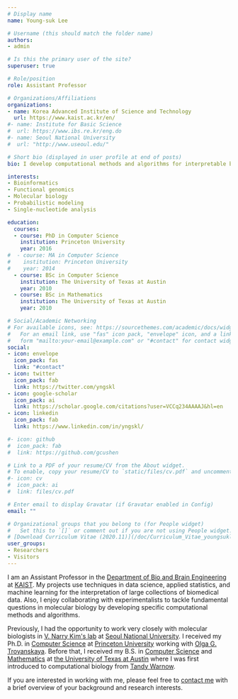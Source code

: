```yaml
---
# Display name
name: Young-suk Lee

# Username (this should match the folder name)
authors:
- admin

# Is this the primary user of the site?
superuser: true

# Role/position
role: Assistant Professor

# Organizations/Affiliations
organizations:
- name: Korea Advanced Institute of Science and Technology
  url: https://www.kaist.ac.kr/en/
#- name: Institute for Basic Science
#  url: https://www.ibs.re.kr/eng.do
#- name: Seoul National University
#  url: "http://www.useoul.edu/"

# Short bio (displayed in user profile at end of posts)
bio: I develop computational methods and algorithms for interpretable biology.

interests:
- Bioinformatics
- Functional genomics
- Molecular biology
- Probabilistic modeling
- Single-nucleotide analysis

education:
  courses:
  - course: PhD in Computer Science
    institution: Princeton University
    year: 2016
#  - course: MA in Computer Science
#    institution: Princeton University
#    year: 2014
  - course: BSc in Computer Science
    institution: The University of Texas at Austin
    year: 2010
  - course: BSc in Mathematics
    institution: The University of Texas at Austin
    year: 2010

# Social/Academic Networking
# For available icons, see: https://sourcethemes.com/academic/docs/widgets/#icons
#   For an email link, use "fas" icon pack, "envelope" icon, and a link in the
#   form "mailto:your-email@example.com" or "#contact" for contact widget.
social:
- icon: envelope
  icon_pack: fas
  link: "#contact"
- icon: twitter
  icon_pack: fab
  link: https://twitter.com/yngskl
- icon: google-scholar
  icon_pack: ai
  link: https://scholar.google.com/citations?user=VCCq234AAAAJ&hl=en
- icon: linkedin
  icon_pack: fab
  link: https://www.linkedin.com/in/yngskl/

#- icon: github
#  icon_pack: fab
#  link: https://github.com/gcushen

# Link to a PDF of your resume/CV from the About widget.
# To enable, copy your resume/CV to `static/files/cv.pdf` and uncomment the lines below.  
#- icon: cv
#  icon_pack: ai
#  link: files/cv.pdf

# Enter email to display Gravatar (if Gravatar enabled in Config)
email: ""

# Organizational groups that you belong to (for People widget)
#   Set this to `[]` or comment out if you are not using People widget.  
# [Download Curriculum Vitae (2020.11)](/doc/Curriculum_Vitae_youngsuklee_current.pdf)
user_groups:
- Researchers
- Visitors
---
```


I am an Assistant Professor in the [Department of Bio and Brain Engineering](https://bioeng.kaist.ac.kr/) at [KAIST](https://www.kaist.ac.kr/en/). My projects use techniques in data science, applied statistics, and machine learning for the interpretation of large collections of biomedical data. Also, I enjoy collaborating with experimentalists to tackle fundamental questions in molecular biology by developing specific computational methods and algorithms.

Previously, I had the opportunity to work very closely with molecular biologists in [V. Narry Kim's lab](http://www.narrykim.org/) at [Seoul National University](https://en.snu.ac.kr/index.html). I received my Ph.D. in [Computer Science](https://www.cs.princeton.edu/) at [Princeton University](https://www.princeton.edu/) working with [Olga G. Troyanskaya](https://function.princeton.edu/). Before that, I received my B.S. in [Computer Science](https://www.cs.utexas.edu/) and [Mathematics](https://www.ma.utexas.edu/) at [the University of Texas at Austin](https://www.utexas.edu/) where I was first introduced to computational biology from [Tandy Warnow](https://tandy.cs.illinois.edu/).

If you are interested in working with me, please feel free to [contact me]("#contact") with a brief overview of your background and research interests.
